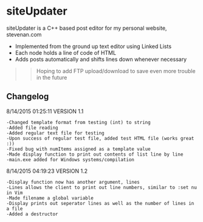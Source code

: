 # siteUpdater

siteUpdater is a C++ based post editor for my personal website, stevenan.com

  - Implemented from the ground up text editor using Linked Lists
  - Each node holds a line of code of HTML
  - Adds posts automatically and shifts lines down whenever necessary

>>Hoping to add FTP upload/download to save even more trouble in the future

## Changelog

8/14/2015 01:25:11 VERSION 1.1

	-Changed template format from testing (int) to string
	-Added file reading
	-Added regular text file for testing
	-Upon success of regular test file, added test HTML file (works great :))
	-Fixed bug with numItems assigned as a template value 
	-Made display function to print out contents of list line by line
	-main.exe added for Windows systems/compilation
	
8/14/2015 04:19:23 VERSION 1.2

	-Display function now has another argument, lines
	-Lines allows the client to print out line numbers, similar to :set nu in Vim
	-Made filename a global variable
	-Display prints out seperator lines as well as the number of lines in a file
	-Added a destructor